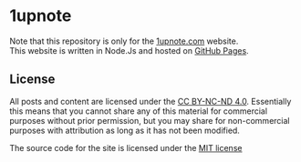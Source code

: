 # 1upnote

Note that this repository is only for the 
[1upnote.com](https://1upnote.com) website.  
This website is written in Node.Js and hosted on 
[GitHub Pages](https://pages.github.com/).

## License

All posts and content are licensed under the 
[ CC BY-NC-ND 4.0](https://creativecommons.org/licenses/by-nc-nd/4.0/).
Essentially this means that you cannot share any of this material for 
commercial purposes without prior permission, but you may share for 
non-commercial purposes with attribution as long as it has not been modified.

The source code for the site is licensed under the 
[MIT license](https://1up.mit-license.org/) 
